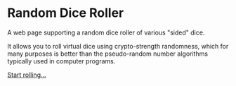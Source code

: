 # Random Dice Roller
A web page supporting a random dice roller of various "sided" dice.

It allows you to roll virtual dice using crypto-strength randomness, which for many purposes is better than the pseudo-random number algorithms typically used in computer programs.

[Start rolling...](https://atescomp.github.io/RandomDiceRoller/random_dice.htm)
